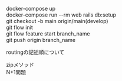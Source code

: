 docker-compose up  
docker-compose run --rm web rails db:setup  
git checkout -b main origin/main(develop)  
git flow init  
git flow feature start branch_name  
git push origin branch_name

routingの記述順について  

zipメソッド  
N+1問題